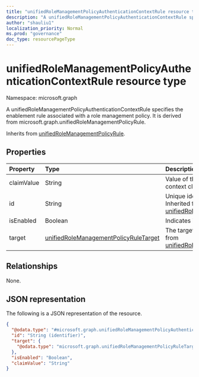 ```yaml
---
title: "unifiedRoleManagementPolicyAuthenticationContextRule resource type"
description: "A unifiedRoleManagementPolicyAuthenticationContextRule specifies the enablement rule associated with a role management policy. It is derived from microsoft.graph.unifiedRoleManagementPolicyRule."
author: "shauliu1"
localization_priority: Normal
ms.prod: "governance"
doc_type: resourcePageType
---
```


# unifiedRoleManagementPolicyAuthenticationContextRule resource type

Namespace: microsoft.graph

A unifiedRoleManagementPolicyAuthenticationContextRule specifies the enablement rule associated with a role management policy. It is derived from microsoft.graph.unifiedRoleManagementPolicyRule.

Inherits from [unifiedRoleManagementPolicyRule](../resources/unifiedrolemanagementpolicyrule.md).

## Properties
|Property|Type|Description|
|:---|:---|:---|
|claimValue|String|Value of the authentication context claim.|
|id|String|Unique identifier for the rule. Inherited from [unifiedRoleManagementPolicyRule](../resources/unifiedrolemanagementpolicyrule.md)|
|isEnabled|Boolean|Indicates if the setting is enabled.|
|target|[unifiedRoleManagementPolicyRuleTarget](../resources/unifiedrolemanagementpolicyruletarget.md)|The target for the rule. Inherited from [unifiedRoleManagementPolicyRule](../resources/unifiedrolemanagementpolicyrule.md)|

## Relationships
None.

## JSON representation
The following is a JSON representation of the resource.
<!-- {
  "blockType": "resource",
  "keyProperty": "id",
  "@odata.type": "microsoft.graph.unifiedRoleManagementPolicyAuthenticationContextRule",
  "baseType": "microsoft.graph.unifiedRoleManagementPolicyRule",
  "openType": false
}
-->
``` json
{
  "@odata.type": "#microsoft.graph.unifiedRoleManagementPolicyAuthenticationContextRule",
  "id": "String (identifier)",
  "target": {
    "@odata.type": "microsoft.graph.unifiedRoleManagementPolicyRuleTarget"
  },
  "isEnabled": "Boolean",
  "claimValue": "String"
}
```

